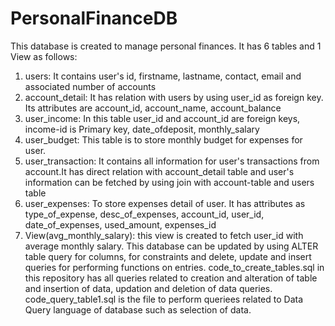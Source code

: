 # PersonalFinanceDB
This database is created to manage personal finances. It has 6 tables and 1 View as follows:
1) users: It contains user's id, firstname, lastname, contact, email and associated number of accounts
2) account_detail: It has relation with users by using user_id as foreign key. Its attributes are account_id, account_name, account_balance
3) user_income: In this table user_id and account_id are foreign keys, income-id is Primary key, date_ofdeposit, monthly_salary
4) user_budget: This table is to store monthly budget for expenses for user.
5) user_transaction: It contains all information for user's transactions from account.It has direct relation with account_detail table and user's information can be fetched by using join with account-table and users table
6) user_expenses: To store expenses detail of user. It has attributes as type_of_expense, desc_of_expenses, account_id, user_id, date_of_expenses, used_amount, expenses_id
7) View(avg_monthly_salary): this view is created to fetch user_id with average monthly salary.
This database can be updated by using ALTER table query for columns, for constraints and delete, update and insert queries for performing functions on entries. code_to_create_tables.sql in this repository has all queries related to creation and alteration of table and insertion of data, updation and deletion of data queries.
code_query_table1.sql is the file to perform queriees related to Data Query language of database such as selection of data.
    
